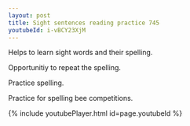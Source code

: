 ```yaml
---
layout: post
title: Sight sentences reading practice 745
youtubeId: i-vBCY23XjM
---
```

 
 
Helps to learn sight words and their spelling.

Opportunitiy to repeat the spelling. 

Practice spelling. 
 
Practice for spelling bee competitions. 
 
{% include youtubePlayer.html id=page.youtubeId %}
 
 
